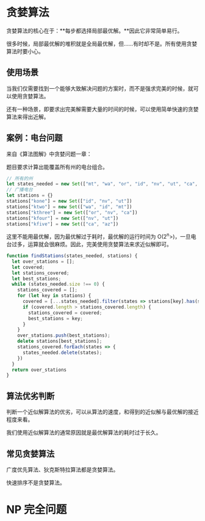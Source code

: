 # 贪婪算法

贪婪算法的核心在于：**每步都选择局部最优解。**因此它非常简单易行。

很多时候，局部最优解的堆积就是全局最优解，但……有时却不是。所有使用贪婪算法时要小心。

## 使用场景

当我们仅需要找到一个能够大致解决问题的方案时，而不是强求完美的时候，就可以使用贪婪算法。

还有一种场景，即要求出完美解需要大量的时间的时候，可以使用简单快速的贪婪算法来得出近解。

## 案例：电台问题

来自《算法图解》中贪婪问题一章：

题目要求计算出能覆盖所有州的电台组合。

```js
// 所有的州
let states_needed = new Set(["mt", "wa", "or", "id", "nv", "ut", "ca", "az"])
// 广播电台
let stations = {}
stations["kone"] = new Set(["id", "nv", "ut"])
stations["ktwo"] = new Set(["wa", "id", "mt"])
stations["kthree"] = new Set(["or", "nv", "ca"])
stations["kfour"] = new Set(["nv", "ut"])
stations["kfive"] = new Set(["ca", "az"])
```

这里不能用最优解，因为最优解过于耗时，最优解的运行时间为 O(2<sup>n</sup>>)，一旦电台过多，运算就会很麻烦。因此，完美使用贪婪算法来求近似解即可。

```js
function findStations(states_needed, stations) {
  let over_stations = [];
  let covered;
  let stations_covered;
  let best_stations;
  while (states_needed.size !== 0) {
    stations_covered = [];
    for (let key in stations) {
      covered = [...states_needed].filter(states => stations[key].has(states));
      if (covered.length > stations_covered.length) {
        stations_covered = covered;
        best_stations = key;
      }
    }
    over_stations.push(best_stations);
    delete stations[best_stations];
    stations_covered.forEach(states => {
      states_needed.delete(states);
    })
  }
  return over_stations
}
```

## 算法优劣判断

判断一个近似解算法的优劣，可以从算法的速度，和得到的近似解与最优解的接近程度来看。

我们使用近似解算法的通常原因就是最优解算法的耗时过于长久。

## 常见贪婪算法

广度优先算法、狄克斯特拉算法都是贪婪算法。

快速排序不是贪婪算法。

# NP 完全问题

